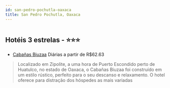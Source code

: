 ```yaml
---
id: san-pedro-pochutla-oaxaca
title: San Pedro Pochutla, Oaxaca
---
```


<center><img src="http://www.hotelresb2b.com/images/hoteles/649761_foto_1.jpg" alt="" /></center>


## Hotéis 3 estrelas - ⭐️⭐️⭐️

-    [Cabañas Biuzaa](https://www.hurb.com/hoteis/san-pedro-pochutla/cabanas-biuzaa-JNP-JP779017?cmp=18055) Diárias a partir de R$62.63
   > Localizado em Zipolite, a uma hora de Puerto Escondido perto de Huatulco, no estado de Oaxaca, o  Cabañas Biuzaa foi construído em um estilo rústico, perfeito para o seu descanso e relaxamento. O hotel oferece para distração dos hóspedes as  mais variadas
